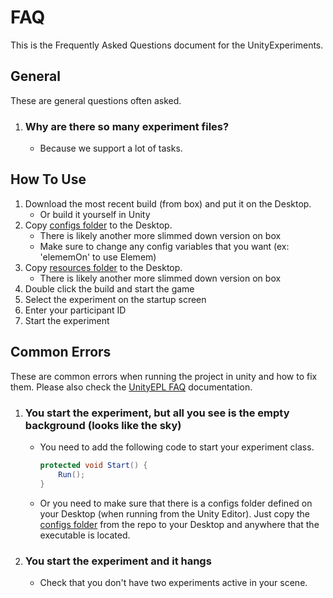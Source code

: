 # FAQ

This is the Frequently Asked Questions document for the UnityExperiments.

## General

These are general questions often asked.

1. ### Why are there so many experiment files?

    - Because we support a lot of tasks.

## How To Use

1. Download the most recent build (from box) and put it on the Desktop.
    - Or build it yourself in Unity
1. Copy [configs folder](../installer/configs/) to the Desktop.
    - There is likely another more slimmed down version on box
    - Make sure to change any config variables that you want (ex: 'elememOn' to use Elemem)
1. Copy [resources folder](../installer/resources/) to the Desktop.
    - There is likely another more slimmed down version on box
1. Double click the build and start the game
1. Select the experiment on the startup screen
1. Enter your participant ID
1. Start the experiment

## Common Errors

These are common errors when running the project in unity and how to fix them. Please also check the [UnityEPL FAQ](/Packages/UnityEPL/Documentation/FAQ.rst#CommonErrors) documentation.

1. ### You start the experiment, but all you see is the empty background (looks like the sky)

    - You need to add the following code to start your experiment class.

        ```csharp
        protected void Start() {
            Run();
        }
        ```

    - Or you need to make sure that there is a configs folder defined on your Desktop (when running from the Unity Editor). Just copy the [configs folder](/installer/configs/) from the repo to your Desktop and anywhere that the executable is located.

1. ### You start the experiment and it hangs

    - Check that you don't have two experiments active in your scene.

